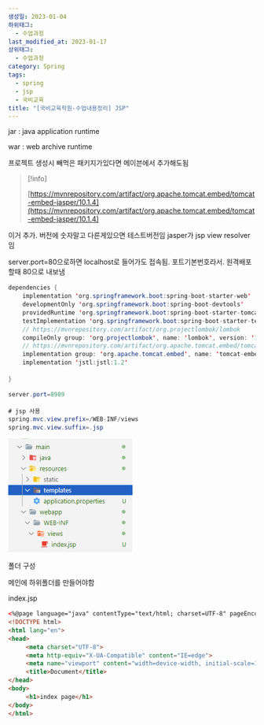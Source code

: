 ```yaml
---
생성일: 2023-01-04
하위태그:
  - 수업과정
last_modified_at: 2023-01-17
상위태그:
  - 수업과정
category: Spring
tags:
  - spring
  - jsp
  - 국비교육
title: "[국비교육학원-수업내용정리] JSP"
---
```

jar : java application runtime

war : web archive runtime

  

프로젝트 생성시 빼먹은 패키지가있다면 메이븐에서 추가해도됨

> [!info]  
>  
> [https://mvnrepository.com/artifact/org.apache.tomcat.embed/tomcat-embed-jasper/10.1.4](https://mvnrepository.com/artifact/org.apache.tomcat.embed/tomcat-embed-jasper/10.1.4)  

이거 추가. 버전에 숫자말고 다른게있으면 테스트버전임 jasper가 jsp view resolver임

  

server.port=80으로하면 localhost로 들어가도 접속됨. 포트기본번호라서. 원격배포할때 80으로 내보냄

  

```java
dependencies {
	implementation 'org.springframework.boot:spring-boot-starter-web'
	developmentOnly 'org.springframework.boot:spring-boot-devtools'
	providedRuntime 'org.springframework.boot:spring-boot-starter-tomcat'
	testImplementation 'org.springframework.boot:spring-boot-starter-test'
	// https://mvnrepository.com/artifact/org.projectlombok/lombok
	compileOnly group: 'org.projectlombok', name: 'lombok', version: '1.18.24'
	// https://mvnrepository.com/artifact/org.apache.tomcat.embed/tomcat-embed-jasper
	implementation group: 'org.apache.tomcat.embed', name: 'tomcat-embed-jasper', version: '10.1.4'
	implementation 'jstl:jstl:1.2'

}
```

```java
server.port=8989

# jsp 사용
spring.mvc.view.prefix=/WEB-INF/views
spring.mvc.view.suffix=.jsp
```

![images](/assets/images/green/IMG-20240908161923.png)

폴더 구성

메인에 하위폴더를 만들어야함

index.jsp

```html
<%@page language="java" contentType="text/html; charset=UTF-8" pageEncoding="UTF-8"%>
<!DOCTYPE html>
<html lang="en">
<head>
     <meta charset="UTF-8">
     <meta http-equiv="X-UA-Compatible" content="IE=edge">
     <meta name="viewport" content="width=device-width, initial-scale=1.0">
     <title>Document</title>
</head>
<body>
     <h1>index page</h1>
</body>
</html>
```